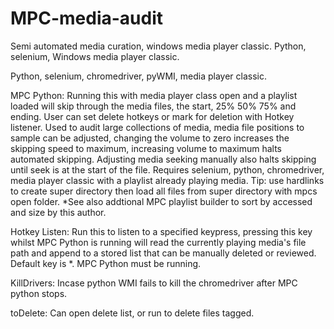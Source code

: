 # MPC-media-audit
Semi automated media curation, windows media player classic. Python, selenium, Windows media player classic.

Python, selenium, chromedriver, pyWMI, media player classic. 


MPC Python:
Running this with media player class open and a playlist loaded will skip through the media files, the start, 25% 50% 75% and ending. User can set delete hotkeys or mark for deletion with Hotkey listener. Used to audit large collections of media, media file positions to sample can be adjusted, changing the volume to zero increases the skipping speed to maximum, increasing volume to maximum halts automated skipping. Adjusting media seeking manually also halts skipping until seek is at the start of the file. Requires selenium, python, chromedriver, media player classic with a playlist already playing media. Tip: use hardlinks to create super directory then load all files from super directory with mpcs open folder. *See also addtional MPC playlist builder to sort by accessed and size by this author. 

Hotkey Listen:
Run this to listen to a specified keypress, pressing this key whilst MPC Python is running will read the currently playing media's file path and append to a stored list that can be manually deleted or reviewed. Default key is *. MPC Python must be running. 

KillDrivers:
Incase python WMI fails to kill the chromedriver after MPC python stops. 

toDelete:
Can open delete list, or run to delete files tagged. 
